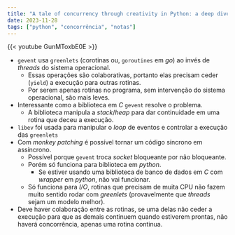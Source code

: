```yaml
---
title: "A tale of concurrency through creativity in Python: a deep dive into how gevent works"
date: 2023-11-28
tags: ["python", "concorrência", "notas"]
---
```


{{< youtube GunMToxbE0E >}}

- `gevent` usa `greenlets` (corotinas ou, `goroutines` em _go_) ao invés de _threads_ do sistema operacional.
    - Essas operações são colaborativas, portanto elas precisam ceder (`yield`) a execução para outras rotinas.
    - Por serem apenas rotinas no programa, sem intervenção do sistema operacional, são mais leves.
- Interessante como a biblioteca em _C_ `gevent` resolve o problema.
    - A biblioteca manipula a _stack_/_heap_ para dar continuidade em uma rotina que deceu a execução.
- `libev` foi usada para manipular o _loop_ de eventos e controlar a execução das `greenlets`
- Com _monkey patching_ é possível tornar um código síncrono em assíncrono.
    - Possível porque `gevent` troca _socket_ bloqueante por não bloqueante.
    - Porém só funciona para biblioteca em _python_.
        - Se estiver usando uma biblioteca de banco de dados em _C_ com _wrapper_ em _python_, não vai funcionar.
    - Só funciona para _I/O_, rotinas que precisam de muita CPU não fazem muito sentido rodar com _greenlets_ (provavelmente que _threads_ sejam um modelo melhor).
- Deve haver colaboração entre as rotinas, se uma delas não ceder a execução para que as demais continuem quando estiverem prontas, não haverá concorrência, apenas uma rotina continua.
